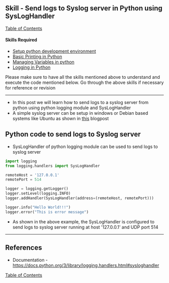 ## Skill - Send logs to Syslog server in Python using SysLogHandler

[Table of Contents](https://nagasudhir.blogspot.com/2020/04/taming-python-table-of-contents.html)

#### Skills Required
* [Setup python development environment](https://nagasudhir.blogspot.com/2020/04/setup-python-development-environment_14.html)
* [Basic Printing in Python](https://nagasudhir.blogspot.com/2020/04/basic-printing-in-python.html)
* [Managing Variables in python](https://nagasudhir.blogspot.com/2020/04/managing-variables-in-python.html)
* [Logging in Python](https://nagasudhir.blogspot.com/2022/11/logging-in-python.html)

Please make sure to have all the skills mentioned above to understand and execute the code mentioned below. Go through the above skills if necessary for reference or revision

<hr>

* In this post we will learn how to send logs to a syslog server from python using python logging module and SysLogHandler
* A simple syslog server can be setup in windows or Debian based systems like Ubuntu as shown in [this](https://nagasudhir.blogspot.com/2023/01/simple-syslog-server-setup-in-windows.html) blogpost

## Python code to send logs to Syslog server 
* SysLogHandler of python logging module can be used to send logs to syslog server

```py
import logging
from logging.handlers import SysLogHandler

remoteHost = '127.0.0.1'
remotePort = 514

logger = logging.getLogger()
logger.setLevel(logging.INFO)
logger.addHandler(SysLogHandler(address=(remoteHost, remotePort)))

logger.info("Hello World!!!")
logger.error("This is error message")

```

* As shown in the above example, the SysLogHandler is configured to send logs to syslog server running at host '127.0.0.1' and UDP port 514



<hr/>

## References
* Documentation - https://docs.python.org/3/library/logging.handlers.html#sysloghandler

[Table of Contents](https://nagasudhir.blogspot.com/2020/04/taming-python-table-of-contents.html)
<!--stackedit_data:
eyJoaXN0b3J5IjpbMTIyODg3MTUwNyw2OTcyOTcwMTUsLTM3OT
EwNDcxOCwtMTA1MjIyMTM3MCwtMTMwMDQzNTAsNDczNzgzNjEz
LC0xMzIxMzE1ODA5LC0xOTI0NDk1ODYzLDc0NTI1MDA1MCwtMT
AwNzg5MjgzMywtNjI3Nzg0NTE4LC04ODAzNTU3NzgsLTEyNTAy
NTcxNzddfQ==
-->